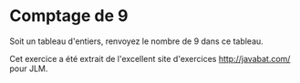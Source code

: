 
# Comptage de 9 #
Soit un tableau d'entiers, renvoyez le nombre de 9 dans ce tableau.

Cet exercice a été extrait de l'excellent site d'exercices
http://javabat.com/ pour JLM.


